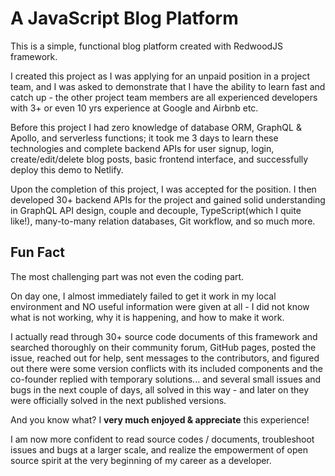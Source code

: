 # A JavaScript Blog Platform

This is a simple, functional blog platform created with RedwoodJS framework.

I created this project as I was applying for an unpaid position in a project team, and I was asked to demonstrate that I have the ability to learn fast and catch up - the other project team members are all experienced developers with 3+ or even 10 yrs experience at Google and Airbnb etc.

Before this project I had zero knowledge of database ORM, GraphQL & Apollo, and serverless functions; it took me 3 days to learn these technologies and complete backend APIs for user signup, login, create/edit/delete blog posts, basic frontend interface, and successfully deploy this demo to Netlify.

Upon the completion of this project, I was accepted for the position. I then developed 30+ backend APIs for the project and gained solid understanding in GraphQL API design, couple and decouple, TypeScript(which I quite like!), many-to-many relation databases, Git workflow, and so much more.

## Fun Fact ##
The most challenging part was not even the coding part.

On day one, I almost immediately failed to get it work in my local environment and NO useful information were given at all - I did not know what is not working, why it is happening, and how to make it work.

I actually read through 30+ source code documents of this framework and searched thoroughly on their community forum, GitHub pages, posted the issue, reached out for help, sent messages to the contributors, and figured out there were some version conflicts with its included components and the co-founder replied with temporary solutions... and several small issues and bugs in the next couple of days, all solved in this way - and later on they were officially solved in the next published versions. 

And you know what? I **very much enjoyed & appreciate** this experience! 

I am now more confident to read source codes / documents, troubleshoot issues and bugs at a larger scale, and realize the empowerment of open source spirit at the very beginning of my career as a developer.
